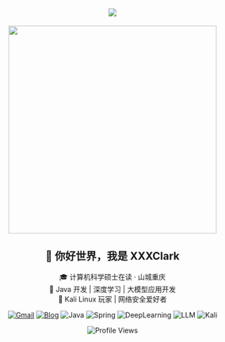 <h1 align="center">
  <a href="https://sunguoqi.com">
    <img src="https://readme-typing-svg.herokuapp.com/?lines=Code%2C%20Coffee%2C%20Repeat&center=true&size=27&width=380&height=45&vCenter=true&color=007CF0→00DFD8&duration=2000&pause=500">
  </a>
</h1>

<p align="center">
  <img src="https://user-images.githubusercontent.com/87802328/236622954-86daa7cd-3840-4bee-b934-868fffb7f3b9.svg" width="420"/>
</p>

<h2 align="center">👋 你好世界，我是 <strong>XXXClark</strong></h2>
<p align="center">
  🎓 计算机科学硕士在读 · 山城重庆<br>
  🔧 Java 开发 | 深度学习 | 大模型应用开发<br>
  🐉 Kali Linux 玩家 | 网络安全爱好者
</p>

<p align="center">
  <a href="mailto:clarkakaxxx@gmail.com"><img src="https://img.shields.io/badge/Gmail-EA4335?style=flat&logo=gmail&logoColor=white" alt="Gmail"/></a>
  <a href="https://sunguoqi.com"><img src="https://img.shields.io/badge/Blog-0078D4?style=flat&logo=wordpress&logoColor=white" alt="Blog"/></a>
  <img src="https://img.shields.io/badge/Language-Java-ED8B00?style=flat&logo=java&logoColor=white" alt="Java"/>
  <img src="https://img.shields.io/badge/Framework-Spring-6DB33F?style=flat&logo=spring&logoColor=white" alt="Spring"/>
  <img src="https://img.shields.io/badge/AI-DeepLearning-FF6F00?style=flat&logo=tensorflow&logoColor=white" alt="DeepLearning"/>
  <img src="https://img.shields.io/badge/LLM-RAG%20%7C%20Agent-00BFFF?style=flat&logo=openai&logoColor=white" alt="LLM"/>
  <img src="https://img.shields.io/badge/OS-Kali-557C94?style=flat&logo=kalilinux&logoColor=white" alt="Kali"/>
</p>

<p align="center">
  <img src="https://komarev.com/ghpvc/?username=XXXClark&label=Profile%20Views" alt="Profile Views"/>
</p>
